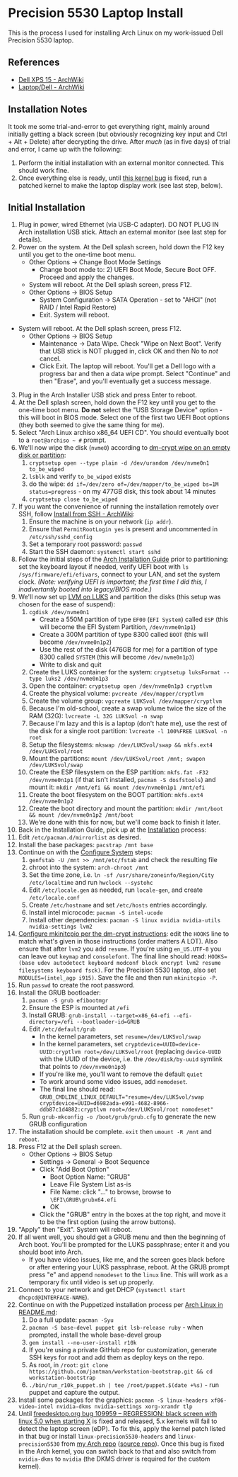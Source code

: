 # Precision 5530 Laptop Install

This is the process I used for installing Arch Linux on my work-issued Dell Precision 5530 laptop.

## References

* [Dell XPS 15 - ArchWiki](https://wiki.archlinux.org/index.php/Dell_XPS_15)
* [Laptop/Dell - ArchWiki](https://wiki.archlinux.org/index.php/Laptop/Dell#Precision)

## Installation Notes

It took me some trial-and-error to get everything right, mainly around initially getting a black screen (but obviously recognizing key input and Ctrl + Alt + Delete) after decrypting the drive. After _much_ (as in five days) of trial and error, I came up with the following:

1. Perform the initial installation with an external monitor connected. This should work fine.
2. Once everything else is ready, until [this kernel bug](https://bugs.freedesktop.org/show_bug.cgi?id=109959) is fixed, run a patched kernel to make the laptop display work (see last step, below).

## Initial Installation

1. Plug in power, wired Ethernet (via USB-C adapter). DO NOT PLUG IN Arch installation USB stick. Attach an external monitor (see last step for details).
2. Power on the system. At the Dell splash screen, hold down the F12 key until you get to the one-time boot menu.
   * Other Options -> Change Boot Mode Settings
     * Change boot mode to: 2) UEFI Boot Mode, Secure Boot OFF. Proceed and apply the changes.
   * System will reboot. At the Dell splash screen, press F12.
   * Other Options -> BIOS Setup
     * System Configuration -> SATA Operation - set to "AHCI" (not RAID / Intel Rapid Restore)
     * Exit. System will reboot.
  * System will reboot. At the Dell splash screen, press F12.
     * Other Options -> BIOS Setup
       * Maintenance -> Data Wipe. Check "Wipe on Next Boot". Verify that USB stick is NOT plugged in, click OK and then No to _not_ cancel.
       * Click Exit. The laptop will reboot. You'll get a Dell logo with a progress bar and then a data wipe prompt. Select "Continue" and then "Erase", and you'll eventually get a success message.
3. Plug in the Arch Installer USB stick and press Enter to reboot.
4. At the Dell splash screen, hold down the F12 key until you get to the one-time boot menu. **Do not** select the "USB Storage Device" option - this will boot in BIOS mode. Select one of the first two UEFI Boot options (they both seemed to give the same thing for me).
5. Select "Arch Linux archiso x86_64 UEFI CD". You should eventually boot to a ``root@archiso ~ #`` prompt.
6. We'll now wipe the disk (``nvme0``) according to [dm-crypt wipe on an empty disk or partition](https://wiki.archlinux.org/index.php/Dm-crypt/Drive_preparation#dm-crypt_wipe_on_an_empty_disk_or_partition):
   1. ``cryptsetup open --type plain -d /dev/urandom /dev/nvme0n1 to_be_wiped``
   2. ``lsblk`` and verify ``to_be_wiped`` exists
   3. do the wipe: ``dd if=/dev/zero of=/dev/mapper/to_be_wiped bs=1M status=progress`` - on my 477GB disk, this took about 14 minutes
   4. ``cryptsetup close to_be_wiped``
7. If you want the convenience of running the installation remotely over SSH, follow [Install from SSH - ArchWiki](https://wiki.archlinux.org/index.php/Install_from_SSH):
   1. Ensure the machine is on your network (``ip addr``).
   2. Ensure that ``PermitRootLogin yes`` is present and uncommented in ``/etc/ssh/sshd_config``
   3. Set a temporary root password: ``passwd``
   4. Start the SSH daemon: ``systemctl start sshd``
8. Follow the initial steps of the [Arch Installation Guide](https://wiki.archlinux.org/index.php/installation_guide#Set_the_keyboard_layout) prior to partitioning: set the keyboard layout if needed, verify UEFI boot with ``ls /sys/firmware/efi/efivars``, connect to your LAN, and set the system clock. _(Note: verifying UEFI is important; the first time I did this, I inadvertantly booted into legacy/BIOS mode.)_
9. We'll now set up [LVM on LUKS](https://wiki.archlinux.org/index.php/Dm-crypt/Encrypting_an_entire_system#LVM_on_LUKS) and partition the disks (this setup was chosen for the ease of suspend):
   1. ``cgdisk /dev/nvme0n1``
      * Create a 550M partition of type ``EF00`` (``EFI System``) called ``ESP`` (this will become the EFI System Partition, ``/dev/nvme0n1p1``)
      * Create a 300M partition of type 8300 called ``BOOT`` (this will become ``/dev/nvme0n1p2``)
      * Use the rest of the disk (476GB for me) for a partition of type 8300 called ``SYSTEM`` (this will become ``/dev/nvme0n1p3``)
      * Write to disk and quit
   2. Create the LUKS container for the system: ``cryptsetup luksFormat --type luks2 /dev/nvme0n1p3``
   3. Open the container: ``cryptsetup open /dev/nvme0n1p3 cryptlvm``
   4. Create the physical volume: ``pvcreate /dev/mapper/cryptlvm``
   5. Create the volume group: ``vgcreate LUKSvol /dev/mapper/cryptlvm``
   6. Because I'm old-school, create a swap volume twice the size of the RAM (32G): ``lvcreate -L 32G LUKSvol -n swap``
   7. Because I'm lazy and this is a laptop (don't hate me), use the rest of the disk for a single root partition: ``lvcreate -l 100%FREE LUKSvol -n root``
   8. Setup the filesystems: ``mkswap /dev/LUKSvol/swap && mkfs.ext4 /dev/LUKSvol/root``
   9. Mount the partitions: ``mount /dev/LUKSvol/root /mnt; swapon /dev/LUKSvol/swap``
   10. Create the ESP filesystem on the ESP partition: ``mkfs.fat -F32 /dev/nvme0n1p1`` (if that isn't installed, ``pacman -S dosfstools``) and mount it: ``mkdir /mnt/efi && mount /dev/nvme0n1p1 /mnt/efi``
   11. Create the boot filesystem on the BOOT partition: ``mkfs.ext4 /dev/nvme0n1p2``
   12. Create the boot directory and mount the partition: ``mkdir /mnt/boot && mount /dev/nvme0n1p2 /mnt/boot``
   13. We're done with this for now, but we'll come back to finish it later.
10. Back in the Installation Guide, pick up at the [Installation](https://wiki.archlinux.org/index.php/installation_guide#Installation) process:
   1. Edit ``/etc/pacman.d/mirrorlist`` as desired.
   2. Install the base packages: ``pacstrap /mnt base``
11. Continue on with the [Configure System](https://wiki.archlinux.org/index.php/installation_guide#Configure_the_system) steps:
    1. ``genfstab -U /mnt >> /mnt/etc/fstab`` and check the resulting file
    2. chroot into the system: ``arch-chroot /mnt``
    3. Set the time zone, i.e. ``ln -sf /usr/share/zoneinfo/Region/City /etc/localtime`` and run ``hwclock --systohc``
    4. Edit ``/etc/locale.gen`` as needed, run ``locale-gen``, and create ``/etc/locale.conf``
    5. Create ``/etc/hostname`` and set ``/etc/hosts`` entries accordingly.
    6. Install intel microcode: ``pacman -S intel-ucode``
    7. Install other dependencies: ``pacman -S linux nvidia nvidia-utils nvidia-settings lvm2``
12. [Configure mkinitcpio per the dm-crypt instructions](https://wiki.archlinux.org/index.php/Dm-crypt/Encrypting_an_entire_system#Configuring_mkinitcpio_2): edit the ``HOOKS`` line to match what's given in those instructions (order matters A LOT). Also ensure that after ``lvm2`` you add ``resume``. If you're using ``en_US.UTF-8`` you can leave out ``keymap`` and ``consolefont``. The final line should read: ``HOOKS=(base udev autodetect keyboard modconf block encrypt lvm2 resume filesystems keyboard fsck)``. For the Precision 5530 laptop, also set ``MODULES=(intel_agp i915)``. Save the file and then run ``mkinitcpio -P``.
13. Run ``passwd`` to create the root password.
14. Install the GRUB bootloader:
    1. ``pacman -S grub efibootmgr``
    2. Ensure the ESP is mounted at ``/efi``
    3. Install GRUB: ``grub-install --target=x86_64-efi --efi-directory=/efi --bootloader-id=GRUB``
    4. Edit ``/etc/default/grub``
       * In the kernel parameters, set ``resume=/dev/LUKSvol/swap``
       * In the kernel parameters, set ``cryptdevice=UUID=device-UUID:cryptlvm root=/dev/LUKSvol/root`` (replacing ``device-UUID`` with the UUID of the device, i.e. the ``/dev/disk/by-uuid`` symlink that points to ``/dev/nvme0n1p3``)
       * If you're like me, you'll want to remove the default ``quiet``
       * To work around some video issues, add ``nomodeset``.
       * The final line should read: ``GRUB_CMDLINE_LINUX_DEFAULT="resume=/dev/LUKSvol/swap cryptdevice=UUID=d6982ada-e991-4682-8966-ddb87c1d4882:cryptlvm root=/dev/LUKSvol/root nomodeset"``
    5. Run ``grub-mkconfig -o /boot/grub/grub.cfg`` to generate the new GRUB configuration
15. The installation should be complete. ``exit`` then ``umount -R /mnt`` and ``reboot``.
16. Press F12 at the Dell splash screen.
    * Other Options -> BIOS Setup
      * Settings -> General -> Boot Sequence
      * Click "Add Boot Option"
        * Boot Option Name: "GRUB"
        * Leave File System List as-is
        * File Name: click "..." to browse, browse to ``\EFI\GRUB\grubx64.efi``
        * OK
      * Click the "GRUB" entry in the boxes at the top right, and move it to be the first option (using the arrow buttons).
17. "Apply" then "Exit". System will reboot.
18. If all went well, you should get a GRUB menu and then the beginning of Arch boot. You'll be prompted for the LUKS passphrase; enter it and you should boot into Arch.
    * If you have video issues, like me, and the screen goes black before or after entering your LUKS passphrase, reboot. At the GRUB prompt press "e" and append ``nomodeset`` to the ``linux`` line. This will work as a temporary fix until video is set up properly.
19. Connect to your network and get DHCP (``systemctl start dhcpcd@INTERFACE-NAME``).
20. Continue on with the Puppetized installation process per [Arch Linux in README.md](https://github.com/jantman/workstation-bootstrap/blob/master/README.md#arch-linux):
    1. Do a full update: ``pacman -Syu``
    2. ``pacman -S base-devel puppet git lsb-release ruby`` - when prompted, install the whole base-devel group
    3. ``gem install --no-user-install r10k``
    4. If you're using a private GitHub repo for customization, generate SSH keys for root and add them as deploy keys on the repo.
    5. As root, in ``/root``: ``git clone https://github.com/jantman/workstation-bootstrap.git && cd workstation-bootstrap``
    6. ``./bin/run_r10k_puppet.sh | tee /root/puppet.$(date +%s)`` - run puppet and capture the output.
21. Install some packages for the graphics: ``pacman -S linux-headers xf86-video-intel nvidia-dkms nvidia-settings xorg-xrandr tlp``
22. Until [freedesktop.org bug 109959 – REGRESSION: black screen with linux 5.0 when starting X](https://bugs.freedesktop.org/show_bug.cgi?id=109959) is fixed and released, 5.x kernels will fail to detect the laptop screen (eDP). To fix this, apply the kernel patch listed in that bug or install ``linux-precision5530-headers`` and ``linux-precision5530`` from [my Arch repo](http://archrepo.jasonantman.com/current/index.html) ([source repo](https://github.com/jantman/arch-pkgbuilds/tree/master/linux-precision5530)). Once this bug is fixed in the Arch kernel, you can switch back to that and also switch from ``nvidia-dkms`` to ``nvidia`` (the DKMS driver is required for the custom kernel).
